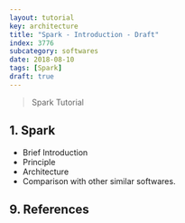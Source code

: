 ```yaml
---
layout: tutorial
key: architecture
title: "Spark - Introduction - Draft"
index: 3776
subcategory: softwares
date: 2018-08-10
tags: [Spark]
draft: true
---
```


> Spark Tutorial

## 1. Spark
* Brief Introduction
* Principle
* Architecture
* Comparison with other similar softwares.


## 9. References
